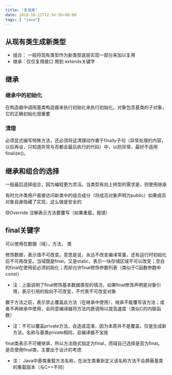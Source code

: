 ```yaml
---
title: "复用类"
date: 2019-10-21T12:54:56+08:00
tags: [ "java"]
---
```


## 从现有类生成新类型

* 组合： 一般将现有类型作为新类型底层实现一部分来加以复用
* 继承：仅仅复用接口 用到 extends关键字

## 继承

### 继承中的初始化

在构造器中调用基类构造器来执行初始化来执行初始化。对象包含基类的子对象，它的正确初始化很重要

### 清理

必须显式编写特殊方法，还必须将这清理动作置于finally子句（异常处理的内容，以后再谈，只知道异常与否都会最后执行的代码）中，以防异常，最好不适用finalize()。

## 继承和组合的选择

一般最后选择组合，因为编程更为灵活。当类型有向上转型的需求是，则使用继承

有时允许类用户直接访问新类中的组合成分（将成员对象声明为public）如果成员对象自身隐藏了实现，这么做是安全的

@Override 注解表示方法要覆写（如果重载，报错）

## final关键字

可以使用在数据（域），方法， 类

修饰数据，表示值不可改变。意思是说，永远不改变编译常量，还有运行时初始化后不可再改变。当域既是final，又是static，表示一块存储区域不可以改变；空白的final在使用前必须初始化；而却允许final修饰参数列表（类似于C函数参数中const）

* 注：上面说明了final修饰基本数据类型的情况，如果final修饰声明是对象引用，表示引用的指向不可改变，不代表不可改变对象

置于方法之前，表示禁止覆盖此方法（在继承中使用），继承不能覆写该方法；或者不再继承中使用，会同意编译器将方法内嵌调用以提高速度（类似C的内联函数）

* 注：不可以覆盖private方法，会造成混淆，因为本质并不是覆盖，仅是生成新方法，名称与基类private相同，且编译器不宝座

final类表示不可被继承，所以方法隐式指定为final，而域自己选择是否为final。是否使用final类，主要出于设计的考虑

* 注： Java中基类重载方法名称，在派生类重新定义该名称方法不会屏蔽基类的重载版本（与C++不同）